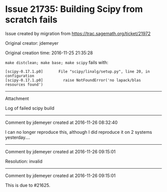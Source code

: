 # Issue 21735: Building Scipy from scratch fails

Issue created by migration from https://trac.sagemath.org/ticket/21972

Original creator: jdemeyer

Original creation time: 2016-11-25 21:35:28

`make distclean; make base; make scipy` fails with:

```
[scipy-0.17.1.p0]       File "scipy/linalg/setup.py", line 20, in configuration
[scipy-0.17.1.p0]         raise NotFoundError('no lapack/blas resources found')
```



---

Attachment

Log of failed scipy build


---

Comment by jdemeyer created at 2016-11-26 08:32:40

I can no longer reproduce this, although I did reproduce it on 2 systems yesterday....


---

Comment by jdemeyer created at 2016-11-26 09:15:01

Resolution: invalid


---

Comment by jdemeyer created at 2016-11-26 09:15:01

This is due to #21625.

